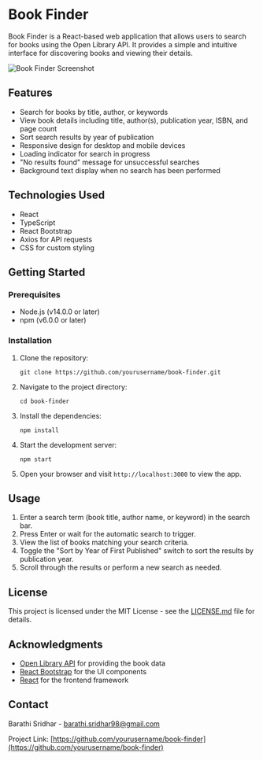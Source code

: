 # Book Finder

Book Finder is a React-based web application that allows users to search for books using the Open Library API. It provides a simple and intuitive interface for discovering books and viewing their details.

![Book Finder Screenshot](https://via.placeholder.com/800x400.png?text=Book+Finder+Screenshot)

## Features

- Search for books by title, author, or keywords
- View book details including title, author(s), publication year, ISBN, and page count
- Sort search results by year of publication
- Responsive design for desktop and mobile devices
- Loading indicator for search in progress
- "No results found" message for unsuccessful searches
- Background text display when no search has been performed

## Technologies Used

- React
- TypeScript
- React Bootstrap
- Axios for API requests
- CSS for custom styling

## Getting Started

### Prerequisites

- Node.js (v14.0.0 or later)
- npm (v6.0.0 or later)

### Installation

1. Clone the repository:
   ```
   git clone https://github.com/yourusername/book-finder.git
   ```

2. Navigate to the project directory:
   ```
   cd book-finder
   ```

3. Install the dependencies:
   ```
   npm install
   ```

4. Start the development server:
   ```
   npm start
   ```

5. Open your browser and visit `http://localhost:3000` to view the app.

## Usage

1. Enter a search term (book title, author name, or keyword) in the search bar.
2. Press Enter or wait for the automatic search to trigger.
3. View the list of books matching your search criteria.
4. Toggle the "Sort by Year of First Published" switch to sort the results by publication year.
5. Scroll through the results or perform a new search as needed.


## License

This project is licensed under the MIT License - see the [LICENSE.md](LICENSE.md) file for details.

## Acknowledgments

- [Open Library API](https://openlibrary.org/developers/api) for providing the book data
- [React Bootstrap](https://react-bootstrap.github.io/) for the UI components
- [React](https://reactjs.org/) for the frontend framework

## Contact

Barathi Sridhar - barathi.sridhar98@gmail.com

Project Link: [https://github.com/yourusername/book-finder](https://github.com/yourusername/book-finder)
